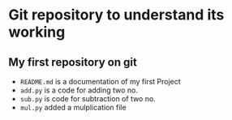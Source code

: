 # Git repository to understand its working
## My first repository on git
- `README.md` is a documentation of my first Project
- `add.py` is a code for adding two no.
- `sub.py` is code for subtraction of two no.
- `mul.py`  added a mulplication file
